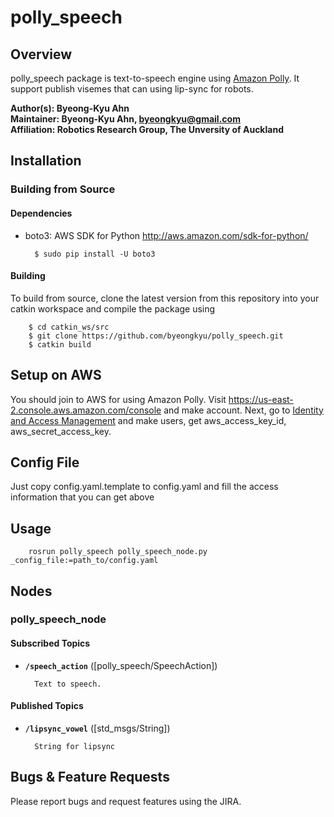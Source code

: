 # polly_speech

## Overview

polly_speech package is text-to-speech engine using [Amazon Polly]. It support publish visemes that can using lip-sync for robots.

**Author(s): Byeong-Kyu Ahn <br/>
Maintainer: Byeong-Kyu Ahn, byeongkyu@gmail.com  <br/>
Affiliation: Robotics Research Group, The Unversity of Auckland**


## Installation

### Building from Source

#### Dependencies

- boto3: AWS SDK for Python http://aws.amazon.com/sdk-for-python/

        $ sudo pip install -U boto3

#### Building

To build from source, clone the latest version from this repository into your catkin workspace and compile the package using

        $ cd catkin_ws/src
        $ git clone https://github.com/byeongkyu/polly_speech.git
        $ catkin build

## Setup on AWS

You should join to AWS for using Amazon Polly. Visit https://us-east-2.console.aws.amazon.com/console and make account.
Next, go to [Identity and Access Management] and make users, get aws_access_key_id, aws_secret_access_key.

## Config File

Just copy config.yaml.template to config.yaml and fill the access information that you can get above


## Usage

        rosrun polly_speech polly_speech_node.py _config_file:=path_to/config.yaml


## Nodes

### polly_speech_node

#### Subscribed Topics

* **`/speech_action`** ([polly_speech/SpeechAction])

        Text to speech.

#### Published Topics

* **`/lipsync_vowel`** ([std_msgs/String])

        String for lipsync

## Bugs & Feature Requests

Please report bugs and request features using the JIRA.


[Identity and Access Management]: https://console.aws.amazon.com/iam
[Amazon Polly]: https://us-east-2.console.aws.amazon.com/polly
